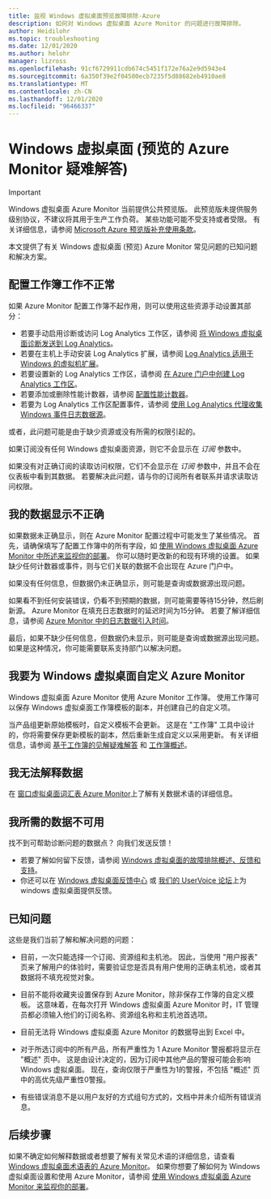 ```yaml
---
title: 监视 Windows 虚拟桌面预览故障排除-Azure
description: 如何对 Windows 虚拟桌面 Azure Monitor 的问题进行故障排除。
author: Heidilohr
ms.topic: troubleshooting
ms.date: 12/01/2020
ms.author: helohr
manager: lizross
ms.openlocfilehash: 91cf6729911cdb674c5451f172e76a2e9d5943e4
ms.sourcegitcommit: 6a350f39e2f04500ecb7235f5d88682eb4910ae8
ms.translationtype: MT
ms.contentlocale: zh-CN
ms.lasthandoff: 12/01/2020
ms.locfileid: "96466337"
---
```

# <a name="troubleshoot-azure-monitor-for-windows-virtual-desktop-preview"></a>Windows 虚拟桌面 (预览的 Azure Monitor 疑难解答) 

>[!IMPORTANT]
>Windows 虚拟桌面 Azure Monitor 当前提供公共预览版。 此预览版未提供服务级别协议，不建议将其用于生产工作负荷。 某些功能可能不受支持或者受限。 有关详细信息，请参阅 [Microsoft Azure 预览版补充使用条款](https://azure.microsoft.com/support/legal/preview-supplemental-terms/)。

本文提供了有关 Windows 虚拟桌面 (预览) Azure Monitor 常见问题的已知问题和解决方案。

## <a name="the-configuration-workbook-isnt-working-properly"></a>配置工作簿工作不正常

如果 Azure Monitor 配置工作簿不起作用，则可以使用这些资源手动设置其部分：

- 若要手动启用诊断或访问 Log Analytics 工作区，请参阅 [将 Windows 虚拟桌面诊断发送到 Log Analytics](diagnostics-log-analytics.md)。
- 若要在主机上手动安装 Log Analytics 扩展，请参阅 [Log Analytics 适用于 Windows 的虚拟机扩展](../virtual-machines/extensions/oms-windows.md)。
- 若要设置新的 Log Analytics 工作区，请参阅 [在 Azure 门户中创建 Log Analytics 工作区](../azure-monitor/learn/quick-create-workspace.md)。
- 若要添加或删除性能计数器，请参阅 [配置性能计数器](../azure-monitor/platform/data-sources-performance-counters.md)。
- 若要为 Log Analytics 工作区配置事件，请参阅 [使用 Log Analytics 代理收集 Windows 事件日志数据源](../azure-monitor/platform/data-sources-windows-events.md)。

或者，此问题可能是由于缺少资源或没有所需的权限引起的。

如果订阅没有任何 Windows 虚拟桌面资源，则它不会显示在 *订阅* 参数中。

如果没有对正确订阅的读取访问权限，它们不会显示在 *订阅* 参数中，并且不会在仪表板中看到其数据。 若要解决此问题，请与你的订阅所有者联系并请求读取访问权限。

## <a name="my-data-isnt-displaying-properly"></a>我的数据显示不正确

如果数据未正确显示，则在 Azure Monitor 配置过程中可能发生了某些情况。 首先，请确保填写了配置工作簿中的所有字段，如 [使用 Windows 虚拟桌面 Azure Monitor 中所述来监视你的部署](azure-monitor.md)。 你可以随时更改新的和现有环境的设置。 如果缺少任何计数器或事件，则与它们关联的数据不会出现在 Azure 门户中。

如果没有任何信息，但数据仍未正确显示，则可能是查询或数据源出现问题。 

如果看不到任何安装错误，仍看不到预期的数据，则可能需要等待15分钟，然后刷新源。 Azure Monitor 在填充日志数据时的延迟时间为15分钟。 若要了解详细信息，请参阅 [Azure Monitor 中的日志数据引入时间](../azure-monitor/platform/data-ingestion-time.md)。

最后，如果不缺少任何信息，但数据仍未显示，则可能是查询或数据源出现问题。 如果是这种情况，你可能需要联系支持部门以解决问题。

## <a name="i-want-to-customize-azure-monitor-for-windows-virtual-desktop"></a>我要为 Windows 虚拟桌面自定义 Azure Monitor

Windows 虚拟桌面 Azure Monitor 使用 Azure Monitor 工作簿。 使用工作簿可以保存 Windows 虚拟桌面工作簿模板的副本，并创建自己的自定义项。

当产品组更新原始模板时，自定义模板不会更新。 这是在 "工作簿" 工具中设计的，你将需要保存更新模板的副本，然后重新生成自定义以采用更新。 有关详细信息，请参阅 [基于工作簿的见解疑难解答](../azure-monitor/insights/troubleshoot-workbooks.md) 和 [工作簿概述](../azure-monitor/platform/workbooks-overview.md)。

## <a name="i-cant-interpret-the-data"></a>我无法解释数据

在 [窗口虚拟桌面词汇表 Azure Monitor](azure-monitor-glossary.md)上了解有关数据术语的详细信息。

## <a name="the-data-i-need-isnt-available"></a>我所需的数据不可用

找不到可帮助诊断问题的数据点？ 向我们发送反馈！

- 若要了解如何留下反馈，请参阅 [Windows 虚拟桌面的故障排除概述、反馈和支持](troubleshoot-set-up-overview.md)。
- 你还可以在 [Windows 虚拟桌面反馈中心](https://support.microsoft.com/help/4021566/windows-10-send-feedback-to-microsoft-with-feedback-hub-app) 或 [我们的 UserVoice 论坛](https://windowsvirtualdesktop.uservoice.com/forums/921118-general)上为 windows 虚拟桌面提供反馈。

## <a name="known-issues"></a>已知问题

这些是我们当前了解和解决问题的问题：

- 目前，一次只能选择一个订阅、资源组和主机池。 因此，当使用 "用户报表" 页来了解用户的体验时，需要验证您是否具有用户使用的正确主机池，或者其数据将不填充视觉对象。

- 目前不能将收藏夹设置保存到 Azure Monitor，除非保存工作簿的自定义模板。 这意味着，在每次打开 Windows 虚拟桌面 Azure Monitor 时，IT 管理员都必须输入他们的订阅名称、资源组名称和主机池首选项。

- 目前无法将 Windows 虚拟桌面 Azure Monitor 的数据导出到 Excel 中。

- 对于所选订阅中的所有产品，所有严重性为 1 Azure Monitor 警报都将显示在 "概述" 页中。 这是由设计决定的，因为订阅中其他产品的警报可能会影响 Windows 虚拟桌面。 现在，查询仅限于严重性为1的警报，不包括 "概述" 页中的高优先级严重性0警报。

- 有些错误消息不是以用户友好的方式组句方式的，文档中并未介绍所有错误消息。

## <a name="next-steps"></a>后续步骤

如果不确定如何解释数据或者想要了解有关常见术语的详细信息，请查看 [Windows 虚拟桌面术语表的 Azure Monitor](azure-monitor-glossary.md)。 如果你想要了解如何为 Windows 虚拟桌面设置和使用 Azure Monitor，请参阅 [使用 Windows 虚拟桌面 Azure Monitor 来监视你的部署](azure-monitor.md)。